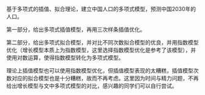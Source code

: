 基于多项式的插值、拟合理论，建立中国人口的多项式模型，预测中国2030年的人口。

第一部分，给出多项式插值模型，再用三次样条插值优化。

第二部分，给出多项式拟合模型，并对比不同次数拟合模型的优良，并用指数模型优化（增长模型本质上为指数模型，这里选择指数模型优化是参考了该模型），并使用对数运算，使得指数模型转化为多项式模型。

理论上插值模型也可以使用指数模型优化，但插值模型表现的太糟糕，插值模型次数对应的拟合模型也是十分糟糕，故而不再考虑。这里因为时间与精力问题，不再给出增长模型与文中多项式模型的对比，感兴趣的同学们可以自行尝试。